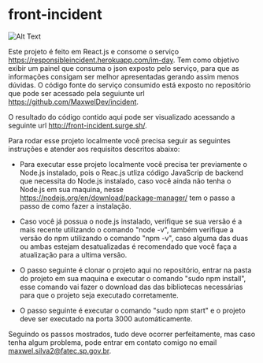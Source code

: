 # front-incident

![Alt Text](https://www.qualium-systems.com/wp-content/uploads/2015/07/icon-reactjs.svg)

Este projeto é feito em React.js e consome o serviço https://responsibleincident.herokuapp.com/im-day. Tem como objetivo exibir um painel que consuma o json exposto pelo serviço, para que as informações consigam ser melhor apresentadas gerando assim menos dúvidas. O código fonte do serviço consumido está exposto no repositório que pode ser acessado pela seguiunte url https://github.com/MaxwelDev/incident.

O resultado do código contido aqui pode ser visualizado acessando a seguinte url http://front-incident.surge.sh/.

Para rodar esse projeto localmente você precisa seguir as seguintes instruções e atender aos requisitos descritos abaixo:

- Para executar esse projeto localmente você precisa ter previamente o Node.js instalado, pois o Reac.js utliza código JavaScrip de backend que necessita do Node.js instalado, caso você ainda não tenha o Node.js em sua maquina, nesse https://nodejs.org/en/download/package-manager/ tem o passo a passo de como fazer a instalação. 
- Caso você já possua o node.js instalado, verifique se sua versão é a mais recente utilizando o comando "node -v", também verifique a versão do npm utilizando o comando "npm -v", caso alguma das duas ou ambas estejam desatualizadas é recomendado que você faça a atualização para a ultima versão.

- O passo seguinte é clonar o projeto aqui no repositório, entrar na pasta do projeto em sua maquina e executar o comando "sudo npm install", esse comando vai fazer o download das das bibliotecas necessárias para que o projeto seja executado corretamente.

- O passo seguinte é executar o comando "sudo npm start" e o projeto deve ser executado na porta 3000 automáticamente.

Seguindo os passos mostrados, tudo deve ocorrer perfeitamente, mas caso tenha algum problema, pode entrar em contato comigo no email maxwel.silva2@fatec.sp.gov.br.
